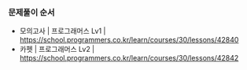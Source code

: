 ### 문제풀이 순서
- 모의고사 | 프로그래머스 Lv1 | https://school.programmers.co.kr/learn/courses/30/lessons/42840
- 카펫 | 프로그래머스 Lv2 | https://school.programmers.co.kr/learn/courses/30/lessons/42842
